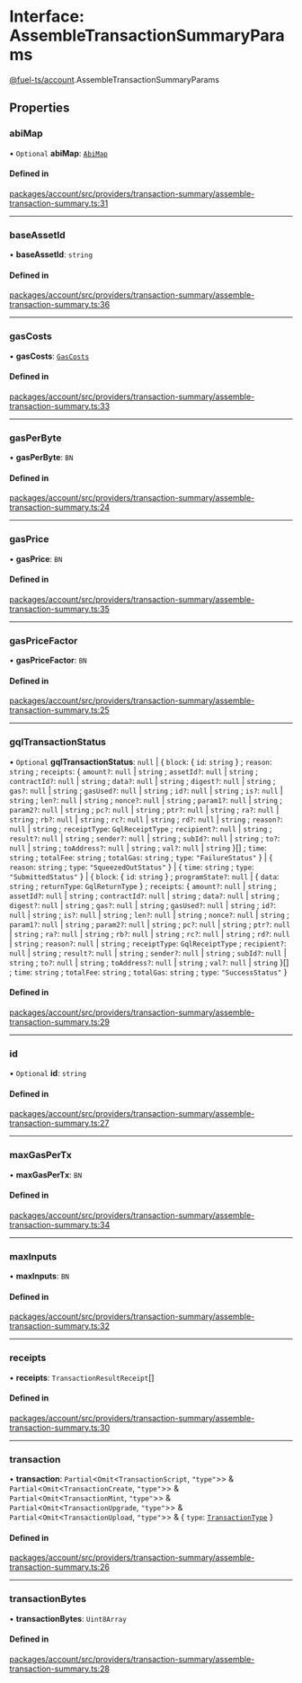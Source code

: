 # Interface: AssembleTransactionSummaryParams

[@fuel-ts/account](/api/Account/index.md).AssembleTransactionSummaryParams

## Properties

### abiMap

• `Optional` **abiMap**: [`AbiMap`](/api/Account/index.md#abimap)

#### Defined in

[packages/account/src/providers/transaction-summary/assemble-transaction-summary.ts:31](https://github.com/FuelLabs/fuels-ts/blob/12602001/packages/account/src/providers/transaction-summary/assemble-transaction-summary.ts#L31)

___

### baseAssetId

• **baseAssetId**: `string`

#### Defined in

[packages/account/src/providers/transaction-summary/assemble-transaction-summary.ts:36](https://github.com/FuelLabs/fuels-ts/blob/12602001/packages/account/src/providers/transaction-summary/assemble-transaction-summary.ts#L36)

___

### gasCosts

• **gasCosts**: [`GasCosts`](/api/Account/index.md#gascosts)

#### Defined in

[packages/account/src/providers/transaction-summary/assemble-transaction-summary.ts:33](https://github.com/FuelLabs/fuels-ts/blob/12602001/packages/account/src/providers/transaction-summary/assemble-transaction-summary.ts#L33)

___

### gasPerByte

• **gasPerByte**: `BN`

#### Defined in

[packages/account/src/providers/transaction-summary/assemble-transaction-summary.ts:24](https://github.com/FuelLabs/fuels-ts/blob/12602001/packages/account/src/providers/transaction-summary/assemble-transaction-summary.ts#L24)

___

### gasPrice

• **gasPrice**: `BN`

#### Defined in

[packages/account/src/providers/transaction-summary/assemble-transaction-summary.ts:35](https://github.com/FuelLabs/fuels-ts/blob/12602001/packages/account/src/providers/transaction-summary/assemble-transaction-summary.ts#L35)

___

### gasPriceFactor

• **gasPriceFactor**: `BN`

#### Defined in

[packages/account/src/providers/transaction-summary/assemble-transaction-summary.ts:25](https://github.com/FuelLabs/fuels-ts/blob/12602001/packages/account/src/providers/transaction-summary/assemble-transaction-summary.ts#L25)

___

### gqlTransactionStatus

• `Optional` **gqlTransactionStatus**: ``null`` \| { `block`: { `id`: `string`  } ; `reason`: `string` ; `receipts`: { `amount?`: ``null`` \| `string` ; `assetId?`: ``null`` \| `string` ; `contractId?`: ``null`` \| `string` ; `data?`: ``null`` \| `string` ; `digest?`: ``null`` \| `string` ; `gas?`: ``null`` \| `string` ; `gasUsed?`: ``null`` \| `string` ; `id?`: ``null`` \| `string` ; `is?`: ``null`` \| `string` ; `len?`: ``null`` \| `string` ; `nonce?`: ``null`` \| `string` ; `param1?`: ``null`` \| `string` ; `param2?`: ``null`` \| `string` ; `pc?`: ``null`` \| `string` ; `ptr?`: ``null`` \| `string` ; `ra?`: ``null`` \| `string` ; `rb?`: ``null`` \| `string` ; `rc?`: ``null`` \| `string` ; `rd?`: ``null`` \| `string` ; `reason?`: ``null`` \| `string` ; `receiptType`: `GqlReceiptType` ; `recipient?`: ``null`` \| `string` ; `result?`: ``null`` \| `string` ; `sender?`: ``null`` \| `string` ; `subId?`: ``null`` \| `string` ; `to?`: ``null`` \| `string` ; `toAddress?`: ``null`` \| `string` ; `val?`: ``null`` \| `string`  }[] ; `time`: `string` ; `totalFee`: `string` ; `totalGas`: `string` ; `type`: ``"FailureStatus"``  } \| { `reason`: `string` ; `type`: ``"SqueezedOutStatus"``  } \| { `time`: `string` ; `type`: ``"SubmittedStatus"``  } \| { `block`: { `id`: `string`  } ; `programState?`: ``null`` \| { `data`: `string` ; `returnType`: `GqlReturnType`  } ; `receipts`: { `amount?`: ``null`` \| `string` ; `assetId?`: ``null`` \| `string` ; `contractId?`: ``null`` \| `string` ; `data?`: ``null`` \| `string` ; `digest?`: ``null`` \| `string` ; `gas?`: ``null`` \| `string` ; `gasUsed?`: ``null`` \| `string` ; `id?`: ``null`` \| `string` ; `is?`: ``null`` \| `string` ; `len?`: ``null`` \| `string` ; `nonce?`: ``null`` \| `string` ; `param1?`: ``null`` \| `string` ; `param2?`: ``null`` \| `string` ; `pc?`: ``null`` \| `string` ; `ptr?`: ``null`` \| `string` ; `ra?`: ``null`` \| `string` ; `rb?`: ``null`` \| `string` ; `rc?`: ``null`` \| `string` ; `rd?`: ``null`` \| `string` ; `reason?`: ``null`` \| `string` ; `receiptType`: `GqlReceiptType` ; `recipient?`: ``null`` \| `string` ; `result?`: ``null`` \| `string` ; `sender?`: ``null`` \| `string` ; `subId?`: ``null`` \| `string` ; `to?`: ``null`` \| `string` ; `toAddress?`: ``null`` \| `string` ; `val?`: ``null`` \| `string`  }[] ; `time`: `string` ; `totalFee`: `string` ; `totalGas`: `string` ; `type`: ``"SuccessStatus"``  }

#### Defined in

[packages/account/src/providers/transaction-summary/assemble-transaction-summary.ts:29](https://github.com/FuelLabs/fuels-ts/blob/12602001/packages/account/src/providers/transaction-summary/assemble-transaction-summary.ts#L29)

___

### id

• `Optional` **id**: `string`

#### Defined in

[packages/account/src/providers/transaction-summary/assemble-transaction-summary.ts:27](https://github.com/FuelLabs/fuels-ts/blob/12602001/packages/account/src/providers/transaction-summary/assemble-transaction-summary.ts#L27)

___

### maxGasPerTx

• **maxGasPerTx**: `BN`

#### Defined in

[packages/account/src/providers/transaction-summary/assemble-transaction-summary.ts:34](https://github.com/FuelLabs/fuels-ts/blob/12602001/packages/account/src/providers/transaction-summary/assemble-transaction-summary.ts#L34)

___

### maxInputs

• **maxInputs**: `BN`

#### Defined in

[packages/account/src/providers/transaction-summary/assemble-transaction-summary.ts:32](https://github.com/FuelLabs/fuels-ts/blob/12602001/packages/account/src/providers/transaction-summary/assemble-transaction-summary.ts#L32)

___

### receipts

• **receipts**: `TransactionResultReceipt`[]

#### Defined in

[packages/account/src/providers/transaction-summary/assemble-transaction-summary.ts:30](https://github.com/FuelLabs/fuels-ts/blob/12602001/packages/account/src/providers/transaction-summary/assemble-transaction-summary.ts#L30)

___

### transaction

• **transaction**: `Partial`&lt;`Omit`&lt;`TransactionScript`, ``"type"``\>\> & `Partial`&lt;`Omit`&lt;`TransactionCreate`, ``"type"``\>\> & `Partial`&lt;`Omit`&lt;`TransactionMint`, ``"type"``\>\> & `Partial`&lt;`Omit`&lt;`TransactionUpgrade`, ``"type"``\>\> & `Partial`&lt;`Omit`&lt;`TransactionUpload`, ``"type"``\>\> & { `type`: [`TransactionType`](/api/Account/TransactionType.md)  }

#### Defined in

[packages/account/src/providers/transaction-summary/assemble-transaction-summary.ts:26](https://github.com/FuelLabs/fuels-ts/blob/12602001/packages/account/src/providers/transaction-summary/assemble-transaction-summary.ts#L26)

___

### transactionBytes

• **transactionBytes**: `Uint8Array`

#### Defined in

[packages/account/src/providers/transaction-summary/assemble-transaction-summary.ts:28](https://github.com/FuelLabs/fuels-ts/blob/12602001/packages/account/src/providers/transaction-summary/assemble-transaction-summary.ts#L28)
